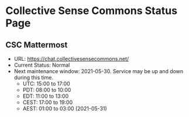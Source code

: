 # Collective Sense Commons Status Page

## CSC Mattermost

- URL: https://chat.collectivesensecommons.net/
- Current Status: Normal
- Next maintenance window: 2021-05-30. Service may be up and down during this time.
  - UTC: 15:00 to 17:00
  - PDT: 08:00 to 10:00
  - EDT: 11:00 to 13:00
  - CEST: 17:00 to 19:00
  - AEST: 01:00 to 03:00 (2021-05-31)

